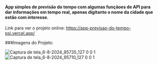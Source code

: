 #### App simples de previsão do tempo com algumas funçãoes de API para dar informações em tempo real, apenas digitanto o nome da cidade que estão com interesse.

Link para ver o projeto online: https://app-previsao-do-tempo-psi.vercel.app/


###Imagens do Projeto:

![Captura de tela_6-8-2024_95735_127 0 0 1](https://github.com/user-attachments/assets/1e68c832-69d0-4607-8669-3ca4ba081295)
![Captura de tela_6-8-2024_95710_127 0 0 1](https://github.com/user-attachments/assets/321bfaea-8361-483c-a30a-e2b0b8edd847)
